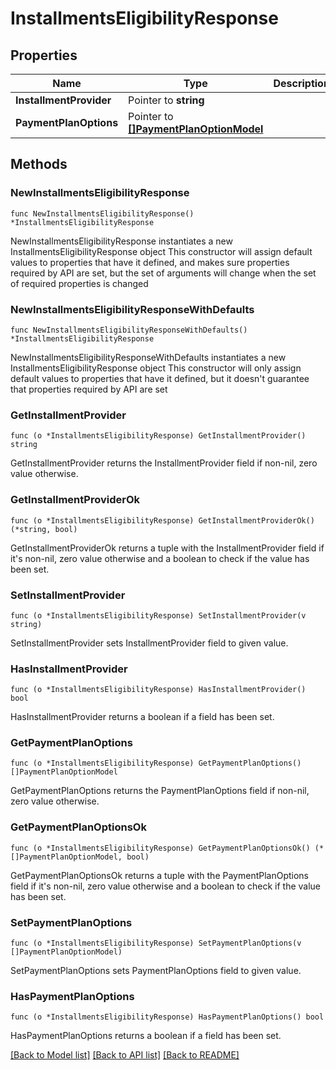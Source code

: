 # InstallmentsEligibilityResponse

## Properties

Name | Type | Description | Notes
------------ | ------------- | ------------- | -------------
**InstallmentProvider** | Pointer to **string** |  | [optional] 
**PaymentPlanOptions** | Pointer to [**[]PaymentPlanOptionModel**](PaymentPlanOptionModel.md) |  | [optional] 

## Methods

### NewInstallmentsEligibilityResponse

`func NewInstallmentsEligibilityResponse() *InstallmentsEligibilityResponse`

NewInstallmentsEligibilityResponse instantiates a new InstallmentsEligibilityResponse object
This constructor will assign default values to properties that have it defined,
and makes sure properties required by API are set, but the set of arguments
will change when the set of required properties is changed

### NewInstallmentsEligibilityResponseWithDefaults

`func NewInstallmentsEligibilityResponseWithDefaults() *InstallmentsEligibilityResponse`

NewInstallmentsEligibilityResponseWithDefaults instantiates a new InstallmentsEligibilityResponse object
This constructor will only assign default values to properties that have it defined,
but it doesn't guarantee that properties required by API are set

### GetInstallmentProvider

`func (o *InstallmentsEligibilityResponse) GetInstallmentProvider() string`

GetInstallmentProvider returns the InstallmentProvider field if non-nil, zero value otherwise.

### GetInstallmentProviderOk

`func (o *InstallmentsEligibilityResponse) GetInstallmentProviderOk() (*string, bool)`

GetInstallmentProviderOk returns a tuple with the InstallmentProvider field if it's non-nil, zero value otherwise
and a boolean to check if the value has been set.

### SetInstallmentProvider

`func (o *InstallmentsEligibilityResponse) SetInstallmentProvider(v string)`

SetInstallmentProvider sets InstallmentProvider field to given value.

### HasInstallmentProvider

`func (o *InstallmentsEligibilityResponse) HasInstallmentProvider() bool`

HasInstallmentProvider returns a boolean if a field has been set.

### GetPaymentPlanOptions

`func (o *InstallmentsEligibilityResponse) GetPaymentPlanOptions() []PaymentPlanOptionModel`

GetPaymentPlanOptions returns the PaymentPlanOptions field if non-nil, zero value otherwise.

### GetPaymentPlanOptionsOk

`func (o *InstallmentsEligibilityResponse) GetPaymentPlanOptionsOk() (*[]PaymentPlanOptionModel, bool)`

GetPaymentPlanOptionsOk returns a tuple with the PaymentPlanOptions field if it's non-nil, zero value otherwise
and a boolean to check if the value has been set.

### SetPaymentPlanOptions

`func (o *InstallmentsEligibilityResponse) SetPaymentPlanOptions(v []PaymentPlanOptionModel)`

SetPaymentPlanOptions sets PaymentPlanOptions field to given value.

### HasPaymentPlanOptions

`func (o *InstallmentsEligibilityResponse) HasPaymentPlanOptions() bool`

HasPaymentPlanOptions returns a boolean if a field has been set.


[[Back to Model list]](../README.md#documentation-for-models) [[Back to API list]](../README.md#documentation-for-api-endpoints) [[Back to README]](../README.md)


